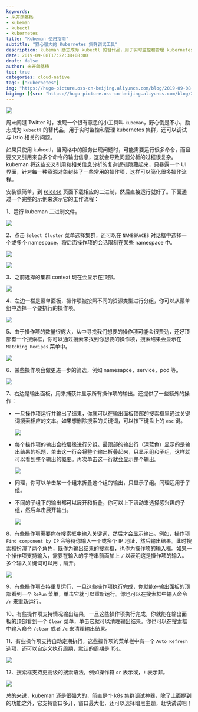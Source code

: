 ```yaml
---
keywords:
- 米开朗基杨
- kubeman
- kubectl
- kubernetes
title: "Kubeman 使用指南"
subtitle: "野心很大的 Kubernetes 集群调试工具"
description: kubeman 励志成为 kubectl 的替代品，用于实时监控和管理 kubernetes 集群，还可以调试与 Istio 相关的问题。
date: 2019-09-08T17:22:38+08:00
draft: false 
author: 米开朗基杨
toc: true
categories: cloud-native
tags: ["kubernetes"]
img: "https://hugo-picture.oss-cn-beijing.aliyuncs.com/blog/2019-09-08-osu3xve.jpeg"
bigimg: [{src: "https://hugo-picture.oss-cn-beijing.aliyuncs.com/blog/2019-04-27-080627.jpg"}]
---
```


![](https://hugo-picture.oss-cn-beijing.aliyuncs.com/blog/2019-09-08-091923.jpg)

周末闲逛 Twitter 时，发现一个很有意思的小工具叫 `kubeman`，野心倒是不小，励志成为 `kubectl` 的替代品，用于实时监控和管理 kubernetes 集群，还可以调试与 Istio 相关的问题。

如果只使用 kubectl，当网格中的服务出现问题时，可能需要运行很多命令，而且要交叉引用来自多个命令的输出信息，这就会导致问题分析的过程很复杂。kubeman 将这些交叉引用和相关信息分析的复杂逻辑隐藏起来，只暴露一个 UI 界面，针对每一种资源对象封装了一些常用的操作项，这样可以简化很多操作流程。

安装很简单，到 [release](https://github.com/walmartlabs/kubeman/releases) 页面下载相应的二进制，然后直接运行就好了。下面通过一个完整的示例来演示它的工作流程：

1、运行 kubeman 二进制文件。

![](https://hugo-picture.oss-cn-beijing.aliyuncs.com/blog/2019-09-08-081556.jpg)

2、点击 `Select Cluster` 菜单选择集群，还可以在 `NAMESPACES` 对话框中选择一个或多个 namespace，将后面操作项的会话限制在某些 namespace 中。

![](https://hugo-picture.oss-cn-beijing.aliyuncs.com/blog/2019-09-08-082038.jpg)

![](https://hugo-picture.oss-cn-beijing.aliyuncs.com/blog/2019-09-08-082048.jpg)

3、之前选择的集群 context 现在会显示在顶部。

![](https://hugo-picture.oss-cn-beijing.aliyuncs.com/blog/2019-09-08-082350.jpg)

4、左边一栏是菜单面板，操作项被按照不同的资源类型进行分组，你可以从菜单组中选择一个要执行的操作项。

![](https://hugo-picture.oss-cn-beijing.aliyuncs.com/blog/2019-09-08-082730.jpg)

5、由于操作项的数量很庞大，从中寻找我们想要的操作项可能会很费劲，还好顶部有一个搜索框，你可以通过搜索来找到你想要的操作项，搜索结果会显示在 `Matching Recipes` 菜单中。

![](https://hugo-picture.oss-cn-beijing.aliyuncs.com/blog/2019-09-08-083047.jpg)

6、某些操作项会做更进一步的筛选，例如 namesapce，service，pod 等。

![](https://hugo-picture.oss-cn-beijing.aliyuncs.com/blog/2019-09-08-083218.jpg)

7、右边是输出面板，用来捕获并显示所有操作项的输出。还提供了一些额外的操作：

+ 一旦操作项运行并输出了结果，你就可以在输出面板顶部的搜索框里通过关键词搜索相应的文本。如果想删除搜索的关键词，可以按下键盘上的 `esc` 键。

   ![](https://hugo-picture.oss-cn-beijing.aliyuncs.com/blog/2019-09-08-083948.jpg)

+ 每个操作项的输出会按层级进行分组。最顶部的输出行（深蓝色）显示的是输出结果的标题，单击这一行会将整个输出折叠起来，只显示组和子组，这样就可以看到整个输出的概要。再次单击这一行就会显示整个输出。

   ![](https://hugo-picture.oss-cn-beijing.aliyuncs.com/blog/2019-09-08-084415.jpg)
   
+ 同理，你可以单击某一个组来折叠这个组的输出，只显示子组。同理适用于子组。
+ 不同的子组下的输出都可以展开和折叠，你可以上下滚动来选择感兴趣的子组，然后单击展开输出。

   ![](https://hugo-picture.oss-cn-beijing.aliyuncs.com/blog/2019-09-08-084942.jpg)
   
8、有些操作项需要你在搜索框中输入关键词，然后才会显示输出。例如，操作项 `Find component by IP` 会等待你输入一个或多个 IP 地址，然后输出结果。此时搜索框扮演了两个角色，既作为输出结果的搜索框，也作为操作项的输入框。如果一个操作项支持输入，需要在输入的字符串前面加上 `/` 以表明这是操作项的输入。多个输入关键词可以用 `,` 隔开。

![](https://hugo-picture.oss-cn-beijing.aliyuncs.com/blog/2019-09-08-085806.jpg)
   
9、有些操作项支持重复运行，一旦这些操作项执行完成，你就能在输出面板的顶部看到一个 `ReRun` 菜单，单击它就可以重新运行。你也可以在搜索框中输入命令 `/r` 来重新运行。

10、有些操作项支持情况输出结果，一旦这些操作项执行完成，你就能在输出面板的顶部看到一个 `Clear` 菜单，单击它就可以清理输出结果。你也可以在搜索框中输入命令 `/clear` 或者 `/c` 来清理输出结果。


11、有些操作项支持自动定期执行，这些操作项的菜单栏中有一个 `Auto Refresh` 选项，还可以自定义执行周期，默认的周期是 15s。

![](https://hugo-picture.oss-cn-beijing.aliyuncs.com/blog/2019-09-08-090637.jpg)

12、搜索框支持更高级的搜索语法，例如操作符 `or` 表示或，`!` 表示非。

![](https://hugo-picture.oss-cn-beijing.aliyuncs.com/blog/2019-09-08-091119.jpg)

总的来说，kubeman 还是很强大的，简直是个 k8s 集群调试神器，除了上面提到的功能之外，它支持窗口多开，窗口最大化，还可以选择暗黑主题，赶快试试吧！
